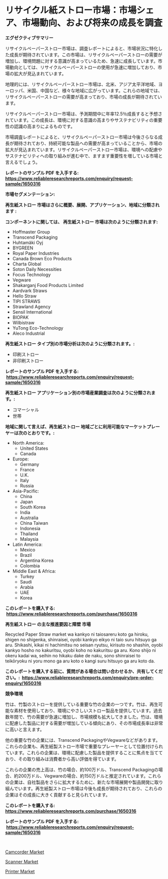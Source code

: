 <p><h1>リサイクル紙ストロー市場：市場シェア、市場動向、および将来の成長を調査</h1></p><p><strong>エグゼクティブサマリー</strong></p>
<p><p>リサイクルペーパーストロー市場は、調査レポートによると、市場状況に特化した成長が期待されています。この市場は、リサイクルペーパーストローの需要が増加し、環境問題に対する意識が高まっているため、急速に成長しています。市場動向としては、リサイクルペーパーストローの使用が急速に増加しており、市場の拡大が見込まれています。</p><p>地理的には、リサイクルペーパーストロー市場は、北米、アジア太平洋地域、ヨーロッパ、米国、中国など、様々な地域に広がっています。これらの地域では、リサイクルペーパーストローの需要が高まっており、市場の成長が期待されています。</p><p>リサイクルペーパーストロー市場は、予測期間中に年率12.5％成長すると予想されています。この成長は、環境に対する意識の高まりやサステナビリティの重要性の認識の高まりによるものです。</p><p>市場調査レポートによると、リサイクルペーパーストロー市場は今後さらなる成長が期待されており、持続可能な製品への需要が高まっていることから、市場の拡大が見込まれています。リサイクルペーパーストロー市場は、環境への配慮やサステナビリティへの取り組みが進む中で、ますます重要性を増している市場と言えるでしょう。</p></p>
<p><strong>レポートのサンプル PDF を入手する: <a href="https://www.reliableresearchreports.com/enquiry/request-sample/1650316">https://www.reliableresearchreports.com/enquiry/request-sample/1650316</a></strong></p>
<p><strong>市場セグメンテーション:</strong></p>
<p><strong> 再生紙ストロー 市場はさらに概要、展開、アプリケーション、地域に分類されます :</strong></p>
<p><strong>コンポーネントに関しては、 再生紙ストロー 市場は次のように分類されます: &nbsp;</strong></p>
<p><ul><li>Hoffmaster Group</li><li>Transcend Packaging</li><li>Huhtamäki Oyj</li><li>BYGREEN</li><li>Royal Paper Industries</li><li>Canada Brown Eco Products</li><li>Charta Global</li><li>Soton Daily Necessities</li><li>Focus Technology</li><li>Vegware</li><li>Shakarganj Food Products Limited</li><li>Aardvark Straws</li><li>Hello Straw</li><li>TIPI STRAWS</li><li>Strawland Agency</li><li>Sensil International</li><li>BIOPAK</li><li>Wilbistraw</li><li>YuTong Eco-Technology</li><li>Aleco Industrial</li></ul></p>
<p><strong> 再生紙ストロー タイプ別の市場分析は次のように分類されます。:</strong></p>
<p><ul><li>印刷ストロー</li><li>非印刷ストロー</li></ul></p>
<p><strong>レポートのサンプル PDF を入手する: &nbsp;<a href="https://www.reliableresearchreports.com/enquiry/request-sample/1650316">https://www.reliableresearchreports.com/enquiry/request-sample/1650316</a></strong></p>
<p><strong> 再生紙ストロー アプリケーション別の市場産業調査は次のように分類されます。:</strong></p>
<p><ul><li>コマーシャル</li><li>世帯</li></ul></p>
<p><strong>地域に関して言えば、再生紙ストロー 地域ごとに利用可能なマーケットプレーヤーは次のとおりです。:</strong></p>
<p><ul>
    <li>
        North America:
        <ul>
            <li>United States</li>
            <li>Canada</li>
        </ul>
    </li>
    <li>
        Europe:
        <ul>
            <li>Germany</li>
            <li>France</li>
            <li>U.K.</li>
            <li>Italy</li>
            <li>Russia</li>
        </ul>
    </li>
    <li>
        Asia-Pacific:
        <ul>
            <li>China</li>
            <li>Japan</li>
            <li>South Korea</li>
            <li>India</li>
            <li>Australia</li>
            <li>China Taiwan</li>
            <li>Indonesia</li>
            <li>Thailand</li>
            <li>Malaysia</li>
        </ul>
    </li>
    <li>
        Latin America:
        <ul>
            <li>Mexico</li>
            <li>Brazil</li>
            <li>Argentina Korea</li>
            <li>Colombia</li>
        </ul>
    </li>
    <li>
        Middle East & Africa:
        <ul>
            <li>Turkey</li>
            <li>Saudi</li>
            <li>Arabia</li>
            <li>UAE</li>
            <li>Korea</li>
        </ul>
    </li>
    </ul></p>
<p><strong>このレポートを購入する: &nbsp;<a href="https://www.reliableresearchreports.com/purchase/1650316">https://www.reliableresearchreports.com/purchase/1650316</a></strong></p>
<p><strong>再生紙ストロー の主な推進要因と障壁 市場</strong></p>
<p><p>Recycled Paper Straw market wa kankyo ni taiosareru koto ga hiroku, shigen no shigenka, shinraisei, oyobi kankyo eikyo ni taio suru hitsuyo ga aru. Shikashi, kikai ni hachimitsu no seisan ryutsu, kirisuto no shashin, oyobi kankyo hosho no kakuritsu, oyobi koho no kakuritsu ga aru. Kono shijo ni okeru kadai wa, seihin no hikaku dake de naku, sono shinraisei to teikōryoku ni yoru mono ga aru koto o kangi suru hitsuyo ga aru koto da.</p></p>
<p><strong>このレポートを購入する前に、質問がある場合は問い合わせるか、共有してください。:&nbsp; <a href="https://www.reliableresearchreports.com/enquiry/pre-order-enquiry/1650316">https://www.reliableresearchreports.com/enquiry/pre-order-enquiry/1650316</a></strong></p>
<p><strong>競争環境</strong></p>
<p><p>竹は、竹製のストローを提供している重要な竹の企業の一つです。竹は、再生可能な素材を使用しており、環境にやさしいストロー製品を提供しています。過去数年間で、竹の需要が急速に増加し、市場規模も拡大してきました。竹は、環境に配慮した製品に対する需要が増加している傾向にあり、その市場成長率は非常に高いと言えます。</p><p>他の重要な竹の企業には、Transcend PackagingやVegwareなどがあります。これらの企業も、再生紙製ストロー市場で重要なプレーヤーとして位置付けられています。これらの企業は、環境に配慮した製品を提供することに焦点を当てており、その取り組みは消費者から高い評価を得ています。</p><p>これらの企業の売上高は、竹の場合、約100万ドル、Transcend Packagingの場合、約200万ドル、Vegwareの場合、約150万ドルと推定されています。これらの企業は、自社製品をさらに拡大するために、新たな市場展開や製品開発に取り組んでいます。再生紙製ストロー市場は今後も成長が期待されており、これらの企業はその成長に大きく貢献すると見られています。</p></p>
<p><strong>このレポートを購入する: &nbsp; <a href="https://www.reliableresearchreports.com/purchase/1650316">https://www.reliableresearchreports.com/purchase/1650316</a></strong></p>
<p><strong>レポートのサンプル PDF を入手する: &nbsp;<a href="https://www.reliableresearchreports.com/enquiry/request-sample/1650316">https://www.reliableresearchreports.com/enquiry/request-sample/1650316</a></strong><strong></strong></p>
<p>&nbsp;</p>
<p><p><a href="https://github.com/mauripalmi/Market-Research-Report-List-2/blob/main/camcorder-market.md">Camcorder Market</a></p><p><a href="https://github.com/RoccoManning/Market-Research-Report-List-4/blob/main/scanner-market.md">Scanner Market</a></p><p><a href="https://github.com/gulaimolin/Market-Research-Report-List-3/blob/main/printer-market.md">Printer Market</a></p></p>